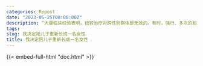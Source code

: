 ```yaml
---
categories: Repost
date: "2023-05-25T00:00:00Z"
description: “大量临床经验表明，扭转治疗对跨性别群体是无效的。有时，强行、多次的扭转治疗，甚至会加重跨性别者的内心负担，在难以承受的时候，他们可能通过一些假装有效的行为让治疗停止。”
tags:
slug: 我决定陪儿子重新长成一名女性
title: 我决定陪儿子重新长成一名女性
---
```


{{< embed-full-html "doc.html" >}}
